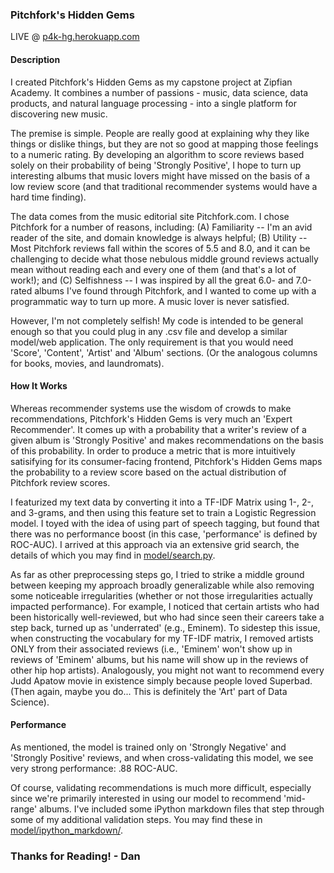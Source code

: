 ### Pitchfork's Hidden Gems

LIVE @ [p4k-hg.herokuapp.com](p4k-hg.herokuapp.com)


#### Description

I created Pitchfork's Hidden Gems as my capstone project at Zipfian Academy. It combines a number of passions - music, data science, data products, and natural language processing - into a single platform for discovering new music.

The premise is simple. People are really good at explaining why they like things or dislike things, but they are not so good at mapping those feelings to a numeric rating. By developing an algorithm to score reviews based solely on their probability of being 'Strongly Positive', I hope to turn up interesting albums that music lovers might have missed on the basis of a low review score (and that traditional recommender systems would have a hard time finding).

The data comes from the music editorial site Pitchfork.com. I chose Pitchfork for a number of reasons, including: (A) Familiarity -- I'm an avid reader of the site, and domain knowledge is always helpful; (B) Utility -- Most Pitchfork reviews fall within the scores of 5.5 and 8.0, and it can be challenging to decide what those nebulous middle ground reviews actually mean without reading each and every one of them (and that's a lot of work!); and (C) Selfishness -- I was inspired by all the great 6.0- and 7.0-rated albums I've found through Pitchfork, and I wanted to come up with a programmatic way to turn up more. A music lover is never satisfied.

However, I'm not completely selfish! My code is intended to be general enough so that you could plug in any .csv file and develop a similar model/web application. The only requirement is that you would need 'Score', 'Content', 'Artist' and 'Album' sections. (Or the analogous columns for books, movies, and laundromats).


#### How It Works

Whereas recommender systems use the wisdom of crowds to make recommendations, Pitchfork's Hidden Gems is very much an 'Expert Recommender'. It comes up with a probability that a writer's review of a given album is 'Strongly Positive' and makes recommendations on the basis of this probability. In order to produce a metric that is more intuitively satisifying for its consumer-facing frontend, Pitchfork's Hidden Gems maps the probability to a review score based on the actual distribution of Pitchfork review scores.

I featurized my text data by converting it into a TF-IDF Matrix using 1-, 2-, and 3-grams, and then using this feature set to train a Logistic Regression model. I toyed with the idea of using part of speech tagging, but found that there was no performance boost (in this case, 'performance' is defined by ROC-AUC). I arrived at this approach via an extensive grid search, the details of which you may find in [model/search.py](./model/search.py). 

As far as other preprocessing steps go, I tried to strike a middle ground between keeping my approach broadly generalizable while also removing some noticeable irregularities (whether or not those irregularities actually impacted performance). For example, I noticed that certain artists who had been historically well-reviewed, but who had since seen their careers take a step back, turned up as 'underrated' (e.g., Eminem). To sidestep this issue, when constructing the vocabulary for my TF-IDF matrix, I removed artists ONLY from their associated reviews (i.e., 'Eminem' won't show up in reviews of 'Eminem' albums, but his name will show up in the reviews of other hip hop artists). Analogously, you might not want to recommend every Judd Apatow movie in existence simply because people loved Superbad. (Then again, maybe you do... This is definitely the 'Art' part of Data Science).


#### Performance

As mentioned, the model is trained only on 'Strongly Negative' and 'Strongly Positive' reviews, and when cross-validating this model, we see very strong performance: .88 ROC-AUC. 

Of course, validating recommendations is much more difficult, especially since we're primarily interested in using our model to recommend 'mid-range' albums. I've included some iPython markdown files that step through some of my additional validation steps. You may find these in [model/ipython_markdown/](./model/ipython_markdown).


### Thanks for Reading! - Dan  

